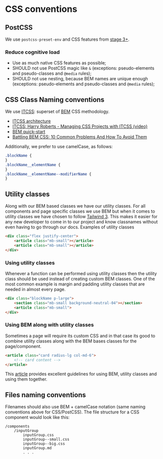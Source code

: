 # CSS conventions

## PostCSS

We use `postcss-preset-env` and CSS features from [stage 3+](https://preset-env.cssdb.org/features#stage-3).

### Reduce cognitive load

-   Use as much native CSS features as possible;
-   SHOULD not use PostCSS magic like `&` (exceptions: pseudo-elements and pseudo-classes and `@media` rules);
-   SHOULD not use nesting, because BEM names are unique enough (exceptions: pseudo-elements and pseudo-classes and `@media` rules);

## CSS Class Naming conventions

We use [ITCSS](http://www.creativebloq.com/web-design/manage-large-css-projects-itcss-101517528): superset of
[BEM](http://getbem.com/introduction/) CSS methodology.

-   [ITCSS architecture](https://www.xfive.co/blog/itcss-scalable-maintainable-css-architecture/)
-   [ITCSS: Harry Roberts - Managing CSS Projects with ITCSS (video)](https://youtu.be/1OKZOV-iLj4?t=404)
-   [BEM quick-start](https://en.bem.info/methodology/quick-start)
-   [Battling BEM CSS: 10 Common Problems And How To Avoid Them](https://www.smashingmagazine.com/2016/06/battling-bem-extended-edition-common-problems-and-how-to-avoid-them/)

Additionally, we prefer to use camelCase, as follows:

```css
.blockName {
}
.blockName__elementName {
}
.blockName__elementName--modifierName {
}
```

## Utility classes

Along with our BEM based classes we have our utility classes. For all components and page specific classes we use BEM but when it comes to utility classes we have chosen to follow [Tailwind 3](https://tailwindcss.com/). This makes it easier for any new developer to come in to our project and know classnames without even having to go through our docs. Examples of utility classes

```html
<div class="flex justify-center">
    <article class="mb-small"></article>
    <article class="mb-small"></article>
</div>
```

### Using utility classes

Whenever a function can be performed using utility classes then the utility class should be used instead of creating custom BEM classes. One of the most common example is margin and padding utility classes that are needed in almost every page.

```html
<div class="blockName p-large">
    <section class="mb-small background-neutral-04"></section>
    <article class="mb-small">
</div>
```

### Using BEM along with utility classes

Sometimes a page will require its custom CSS and in that case its good to combine utility classes along with the BEM bases classes for the page/component.

```html
<article class="card radius-lg col-md-6">
    <!-- card content -->
</article>
```

This [article](https://css-tricks.com/building-a-scalable-css-architecture-with-bem-and-utility-classes/) provides excellent guidelines for using BEM, utility classes and using them together.

## Files naming conventions

Filenames should also use BEM + camelCase notation (same naming conventions above for CSS/PostCSS). The file structure for
a CSS component would look like this:

```
/components
    /inputGroup
        inputGroup.css
        inputGroup--small.css
        inputGroup--big.css
        inputGroup.md
        . . .
```
